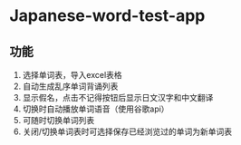 # Japanese-word-test-app

## 功能

1. 选择单词表，导入excel表格
2. 自动生成乱序单词背诵列表
3. 显示假名，点击不记得按钮后显示日文汉字和中文翻译
4. 切换时自动播放单词语音（使用谷歌api）
5. 可随时切换单词列表
6. 关闭/切换单词表时可选择保存已经浏览过的单词为新单词表
